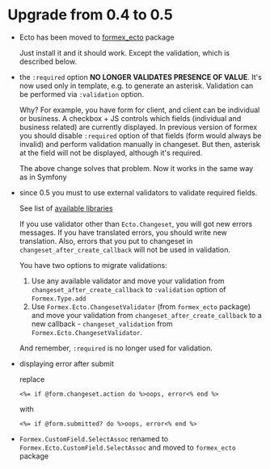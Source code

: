 # Upgrade from 0.4 to 0.5

* Ecto has been moved to [formex_ecto](https://github.com/jakub-zawislak/formex_ecto) package

  Just install it and it should work. Except the validation, which is described below.

* the `:required` option **NO LONGER VALIDATES PRESENCE OF VALUE**. It's now used only in template,
  e.g. to generate an asterisk. Validation can be performed via `:validation` option.

  Why? For example, you have form for client, and client can be individual or business.
  A checkbox + JS controls which fields (individual and business related) are currently
  displayed. In previous version of formex you should disable `:required` option of that fields
  (form would always be invalid) and perform validation manually in changeset.
  But then, asterisk at the field will not be displayed, although it's required.

  The above change solves that problem. Now it works in the same way as in Symfony

* since 0.5 you must to use external validators to validate required fields.

  See list of
  [available libraries](https://hexdocs.pm/formex/Formex.Validator.html#available-adapters)

  If you use validator other than `Ecto.Changeset`, you will got new errors messages. If you
  have translated errors, you should write new translation.
  Also, errors that you put to changeset in `changeset_after_create_callback` will not
  be used in validation.

  You have two options to migrate validations:
  1. Use any available validator and move your validation from `changeset_after_create_callback`
    to `:validation` option of `Formex.Type.add`
  2. Use `Formex.Ecto.ChangesetValidator` (from `formex_ecto` package) and move your
    validation from `changeset_after_create_callback` to a new callback - `changeset_validation`
    from `Formex.Ecto.ChangesetValidator`.

  And remember, `:required` is no longer used for validation.

* displaying error after submit

  replace

  `<%= if @form.changeset.action do %>oops, error<% end %>`

  with

  `<%= if @form.submitted? do %>oops, error<% end %>`

* `Formex.CustomField.SelectAssoc` renamed to `Formex.Ecto.CustomField.SelectAssoc` and moved to
  `formex_ecto` package